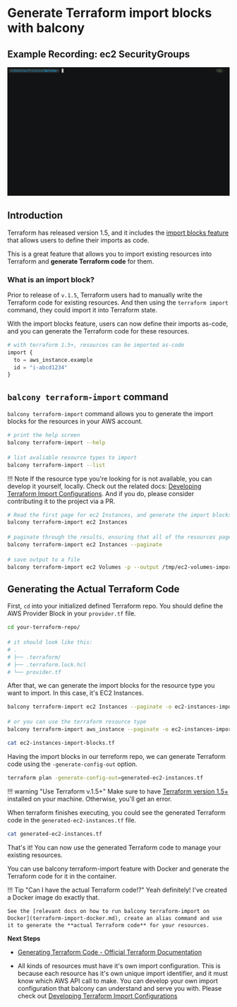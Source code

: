 # Generate Terraform import blocks with balcony

## Example Recording: ec2 SecurityGroups

![](https://raw.githubusercontent.com/oguzhan-yilmaz/balcony-assets/main/gifs/terraform-import-blocks-example.gif)

## Introduction

Terraform has released version 1.5, and it includes the [import blocks feature](https://developer.hashicorp.com/terraform/language/import) that allows users to define their imports as code. 


This is a great feature that allows you to import existing resources into Terraform and **generate Terraform code** for them.


### What is an import block?

Prior to release of  `v.1.5`, Terraform users had to manually write the Terraform code for existing resources. And then using the `terraform import` command, they could import it into Terraform state.


With the import blocks feature, users can now define their imports as-code, and you can generate the Terraform code for these resources.

```tf title="import_blocks.tf"
# with terraform 1.5+, resources can be imported as-code
import {
  to = aws_instance.example
  id = "i-abcd1234"
}
```



## `balcony terraform-import` command

`balcony terraform-import` command allows you to generate the import blocks for the resources in your AWS account.

```bash title="List which resources can be imported into Terraform"
# print the help screen
balcony terraform-import --help

# list avaliable resource types to import
balcony terraform-import --list
```

!!! Note
    If the resource type you're looking for is not available, you can develop it yourself, locally. Check out the related docs: [Developing Terraform Import Configurations](about-terraform-import.md). And if you do, please consider contributing it to the project via a PR.


```bash title="Generate import blocks for a resource type in your AWS account"
# Read the first page for ec2 Instances, and generate the import blocks for them
balcony terraform-import ec2 Instances

# paginate through the results, ensuring that all of the resources pages are read
balcony terraform-import ec2 Instances --paginate

# save output to a file
balcony terraform-import ec2 Volumes -p --output /tmp/ec2-volumes-import-blocks.tf
```



## Generating the Actual Terraform Code

First, `cd` into your initialized defined Terraform repo. You should define the AWS Provider Block in your `provider.tf` file.

```bash title="Terraform repo structure"
cd your-terraform-repo/

# it should look like this:
# .
# ├── .terraform/
# ├── .terraform.lock.hcl
# └── provider.tf 
```

After that, we can generate the import blocks for the resource type you want to import. In this case, it's EC2 Instances.

```bash title="Generate Terraform import blocks with balcony"
balcony terraform-import ec2 Instances --paginate -o ec2-instances-import-blocks.tf

# or you can use the terraform resource type
balcony terraform-import aws_instance --paginate -o ec2-instances-import-blocks.tf
```

```bash title="See the generated import blocks"
cat ec2-instances-import-blocks.tf
```

Having the import blocks in our terreform repo, we can generate Terraform code using the `-generate-config-out` option.

```bash title="Generating terraform code using import blocks"
terraform plan -generate-config-out=generated-ec2-instances.tf
```
  
!!! warning "Use Terraform v.1.5+" 
    Make sure to have [Terraform version 1.5+](https://github.com/hashicorp/terraform/releases) installed on your machine. Otherwise, you'll get an error.

When terraform finishes executing, you could see the generated Terraform code in the `generated-ec2-instances.tf` file.

```bash title="Print out the Generated Terraform code"
cat generated-ec2-instances.tf
```

That's it! You can now use the generated Terraform code to manage your existing resources.



You can use balcony terraform-import feature with Docker and generate the Terraform code for it in the container.

!!! Tip "Can I have the actual Terraform code!?"
    Yeah definitely! I've created a Docker image do exactly that.

    See the [relevant docs on how to run balcony terraform-import on Docker](terraform-import-docker.md), create an alias command and use it to generate the **actual Terraform code** for your resources.



**Next Steps**

- [Generating Terraform Code - Official Terraform Documentation](https://developer.hashicorp.com/terraform/language/import/generating-configuration)

- All kinds of resources must have it's own import configuration. This is because each resource has it's own unique import identifier, and it must know which AWS API call to make. 
  You can develop your own import configuration that balcony can understand and serve you with.
  Please check out [Developing Terraform Import Configurations](about-terraform-import.md)

